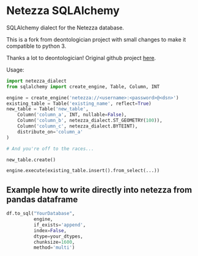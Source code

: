 Netezza SQLAlchemy
==================

SQLAlchemy dialect for the Netezza database.

This is a fork from deontologician project with small changes to make it compatible to python 3.

Thanks a lot to deontologician! Original github project [here](https://github.com/deontologician/netezza_sqlalchemy).

Usage:

```python
import netezza_dialect
from sqlalchemy import create_engine, Table, Column, INT

engine = create_engine('netezza://<username>:<password>@<dsn>')
existing_table = Table('existing_name', reflect=True)
new_table = Table('new_table',
    Column('column_a', INT, nullable=False),
    Column('column_b', netezza_dialect.ST_GEOMETRY(100)),
    Column('column_c', netezza_dialect.BYTEINT),
    distribute_on='column_a'
)

# And you're off to the races...

new_table.create()

engine.execute(existing_table.insert().from_select(...))
```

## Example how to write directly into netezza from pandas dataframe
```python
df.to_sql("YourDatabase", 
          engine,  
          if_exists='append',
          index=False,
          dtype=your_dtypes,
          chunksize=1600,
          method='multi')
```
